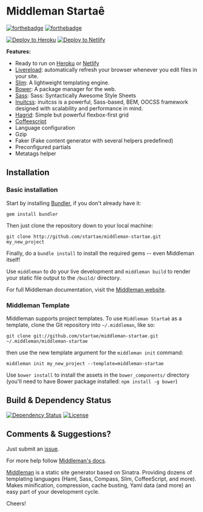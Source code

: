 # Middleman Startaê

[![forthebadge](http://forthebadge.com/images/badges/fuck-it-ship-it.svg)](http://www.startae.com)
[![forthebadge](http://forthebadge.com/images/badges/built-with-love.svg)](http://www.startae.com)

[![Deploy to Heroku](https://www.herokucdn.com/deploy/button.svg)](https://heroku.com/deploy?template=https://github.com/startae/middleman-startae/tree/master)
[![Deploy to Netlify](https://www.netlify.com/img/deploy/button.svg)](https://app.netlify.com/start/deploy?repository=https://github.com/startae/middleman-startae)

**Features:**
* Ready to run on [Heroku](http://www.heroku.com) or [Netlify](http://www.netlify.com)
* [Livereload](http://livereload.com): automatically refresh your browser whenever you edit files in your site.
* [Slim](http://slim-lang.com): A lightweight templating engine.
* [Bower](http://bower.io): A package manager for the web.
* [Sass](http://sass-lang.com): Sass: Syntactically Awesome Style Sheets
* [Inuitcss](https://github.com/inuitcss/getting-started): inuitcss is a powerful, Sass-based, BEM, OOCSS framework designed with scalability and performance in mind.
* [Hagrid](https://github.com/fspoettel/hagrid): Simple but powerful flexbox-first grid
* [Coffeescript](http://coffeescript.org)
* Language configuration
* Gzip
* Faker (Fake content generator with several helpers predefined)
* Preconfigured partials
* Metatags helper


## Installation

### Basic installation

Start by installing [Bundler](http://gembundler.com/), if you don't already have it:

```
gem install bundler
```

Then just clone the repository down to your local machine:

```
git clone http://github.com/startae/middleman-startae.git my_new_project
```

Finally, do a ```bundle install``` to install the required gems -- even Middleman itself!

Use ```middleman``` to do your live development and ```middleman build``` to render your static file output to the ```/build/``` directory.

For full Middleman documentation, visit the [Middleman website](http://middlemanapp.com/).

### Middleman Template

Middleman supports project templates. To use ```Middleman Startaê``` as a template, clone the Git repository into ```~/.middleman```, like so:

```
git clone git://github.com/startae/middleman-startae.git ~/.middleman/middleman-startae
```

then use the new template argument for the ```middleman init``` command:

```
middleman init my_new_project --template=middleman-startae
```

Use `bower install` to install the assets in the `bower_components/` directory (you'll need to have Bower package installed: `npm install -g bower`)

## Build & Dependency Status

[![Dependency Status](http://img.shields.io/gemnasium/startae/middleman-startae.svg?style=flat)](https://gemnasium.com/startae/middleman-startae)
[![License](http://img.shields.io/badge/license-MIT-blue.svg?style=flat)](/)


## Comments & Suggestions?

Just submit an [issue](https://github.com/startae/middleman-startae/issues).

For more help follow [Middleman's docs](https://middlemanapp.com/basics/install/).

[Middleman](http://middlemanapp.com/) is a static site generator based on Sinatra. Providing dozens of templating languages (Haml, Sass, Compass, Slim, CoffeeScript, and more). Makes minification, compression, cache busting, Yaml data (and more) an easy part of your development cycle.

Cheers!
